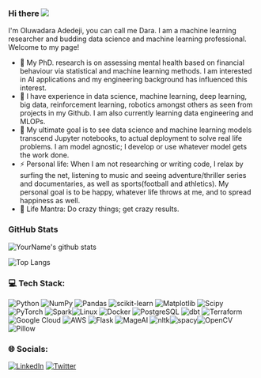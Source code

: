 ### Hi there ![](https://user-images.githubusercontent.com/18350557/176309783-0785949b-9127-417c-8b55-ab5a4333674e.gif)

<!--
**peter716/peter716** is a ✨ _special_ ✨ repository because its `README.md` (this file) appears on your GitHub profile.

Here are some ideas to get you started:

- 🔭 I’m currently working on ...
- 🌱 I’m currently learning ...
- 👯 I’m looking to collaborate on ...
- 🤔 I’m looking for help with ...
- 💬 Ask me about ...
- 📫 How to reach me: ...
- 😄 Pronouns: ...
- ⚡ Fun fact: ...
![Python](https://img.shields.io/badge/python-3670A0?style=flat&logo=python&logoColor=ffdd54) ![AWS](https://img.shields.io/badge/AWS-%23FF9900.svg?style=flat&logo=amazon-aws&logoColor=white) ![Google Cloud](https://img.shields.io/badge/GoogleCloud-%234285F4.svg?style=flat&logo=google-cloud&logoColor=white) ![Flask](https://img.shields.io/badge/flask-%23000.svg?style=flat&logo=flask&logoColor=white) ![FastAPI](https://img.shields.io/badge/FastAPI-005571?style=flat&logo=fastapi) ![Apache Airflow](https://img.shields.io/badge/Apache%20Airflow-017CEE?style=flat&logo=Apache%20Airflow&logoColor=white) ![MongoDB](https://img.shields.io/badge/MongoDB-%234ea94b.svg?style=flat&logo=mongodb&logoColor=white) ![Postgres](https://img.shields.io/badge/postgres-%23316192.svg?style=flat&logo=postgresql&logoColor=white) ![SQLite](https://img.shields.io/badge/sqlite-%2307405e.svg?style=flat&logo=sqlite&logoColor=white) ![Canva](https://img.shields.io/badge/Canva-%2300C4CC.svg?style=flat&logo=Canva&logoColor=white) ![Matplotlib](https://img.shields.io/badge/Matplotlib-%23ffffff.svg?style=flat&logo=Matplotlib&logoColor=black) ![mlflow](https://img.shields.io/badge/mlflow-%23d9ead3.svg?style=flat&logo=numpy&logoColor=blue) ![NumPy](https://img.shields.io/badge/numpy-%23013243.svg?style=flat&logo=numpy&logoColor=white) ![Pandas](https://img.shields.io/badge/pandas-%23150458.svg?style=flat&logo=pandas&logoColor=white) ![Plotly](https://img.shields.io/badge/Plotly-%233F4F75.svg?style=flat&logo=plotly&logoColor=white) ![PyTorch](https://img.shields.io/badge/PyTorch-%23EE4C2C.svg?style=flat&logo=PyTorch&logoColor=white) ![scikit-learn](https://img.shields.io/badge/scikit--learn-%23F7931E.svg?style=flat&logo=scikit-learn&logoColor=white) ![Scipy](https://img.shields.io/badge/SciPy-%230C55A5.svg?style=flat&logo=scipy&logoColor=%white) ![TensorFlow](https://img.shields.io/badge/TensorFlow-%23FF6F00.svg?style=flat&logo=TensorFlow&logoColor=white) ![Docker](https://img.shields.io/badge/docker-%230db7ed.svg?style=flat&logo=docker&logoColor=white) ![Terraform](https://img.shields.io/badge/terraform-%235835CC.svg?style=flat&logo=terraform&logoColor=white) ![APACHEKAFKA](https://img.shields.io/badge/apachekafka-231F20.svg?style=flat&logo=apachekafka&logoColor=white&color=%23231F20)

-->

I'm Oluwadara Adedeji, you can call me Dara. I am a machine learning researcher and budding data science and machine learning professional. Welcome to my page!

- 🔭 My PhD. research is on assessing mental health based on financial behaviour via statistical and machine learning methods. I am interested in AI applications and my engineering background has influenced this interest.
- 🌱 I have experience in data science, machine learning, deep learning, big data, reinforcement learning, robotics amongst others as seen from projects in my Github. I am also currently learning data engineering and MLOPs. 
- 👯 My ultimate goal is to see data science and machine learning models transcend Jupyter notebooks, to actual deployment to solve real life problems. I am model agnostic; I develop or use whatever model gets the work done.
- ⚡ Personal life: When I am not researching or writing code, I relax by surfing the net, listening to music and seeing adventure/thriller series and documentaries, as well as sports(football and athletics). My personal goal is to be happy, whatever life throws at me, and to spread happiness as well.
- 💬 Life Mantra: Do crazy things; get crazy results. 

### GitHub Stats
![YourName's github stats](https://github-readme-stats.vercel.app/api?username=peter716&show_icons=true&theme=radical)

![Top Langs](https://github-readme-stats.vercel.app/api/top-langs/?username=peter716&theme=radical&hide_border=false&include_all_commits=true&count_private=true&layout=compact)

### 💻 Tech Stack:
![Python](https://img.shields.io/badge/python-3670A0?style=flat&logo=python&logoColor=ffdd54) ![NumPy](https://img.shields.io/badge/numpy-%23013243.svg?style=flat&logo=numpy&logoColor=white) ![Pandas](https://img.shields.io/badge/pandas-%23150458.svg?style=flat&logo=pandas&logoColor=white) ![scikit-learn](https://img.shields.io/badge/scikit--learn-%23F7931E.svg?style=flat&logo=scikit-learn&logoColor=white) ![Matplotlib](https://img.shields.io/badge/Matplotlib-%23ffffff.svg?style=flat&logo=Matplotlib&logoColor=black) ![Scipy](https://img.shields.io/badge/SciPy-%230C55A5.svg?style=flat&logo=scipy&logoColor=%white)![PyTorch](https://img.shields.io/badge/PyTorch-%23EE4C2C.svg?style=flat&logo=PyTorch&logoColor=white) ![Spark](https://img.shields.io/badge/Spark-%23E25A1C.svg?style=flat&logo=apache-spark&logoColor=white)![Linux](https://img.shields.io/badge/Linux-FCC624?style=plastic&logo=linux&logoColor=black)
![Docker](https://img.shields.io/badge/docker-%230db7ed.svg?style=flat&logo=docker&logoColor=white) ![PostgreSQL](https://img.shields.io/badge/PostgreSQL-%23336791.svg?style=flat&logo=postgresql&logoColor=white)
![dbt](https://img.shields.io/badge/dbt-%2300BFC2.svg?style=flat&logo=dbt&logoColor=white)
 ![Terraform](https://img.shields.io/badge/terraform-%235835CC.svg?style=flat&logo=terraform&logoColor=white)![Google Cloud](https://img.shields.io/badge/GoogleCloud-%234285F4.svg?style=flat&logo=google-cloud&logoColor=white) ![AWS](https://img.shields.io/badge/AWS-%23FF9900.svg?style=flat&logo=amazon-aws&logoColor=white) ![Flask](https://img.shields.io/badge/flask-%23000.svg?style=flat&logo=flask&logoColor=white) ![MageAI](https://img.shields.io/badge/MageAI-%2300BFC2.svg?style=flat&logo=ai&logoColor=white) ![nltk](https://img.shields.io/badge/nltk-%2300AB66.svg?style=flat&logo=nltk&logoColor=white)![spacy](https://img.shields.io/badge/spacy-%2300B3A4.svg?style=flat&logo=spacy&logoColor=white)![OpenCV](https://img.shields.io/badge/OpenCV-%23white.svg?style=flat&logo=opencv&logoColor=white)![Pillow](https://img.shields.io/badge/Pillow-%23DAF7A6.svg?style=flat)



### 🌐 Socials:
[![LinkedIn](https://img.shields.io/badge/LinkedIn-%230077B5.svg?logo=linkedin&logoColor=white)](https://www.linkedin.com/in/oluwadara-adedeji-183770106/) [![Twitter](https://img.shields.io/badge/Twitter-%231DA1F2.svg?logo=Twitter&logoColor=white)](https://x.com/darasiemi?s=21&t=AGTRuSULcEQT0I-AGO9aHg)






